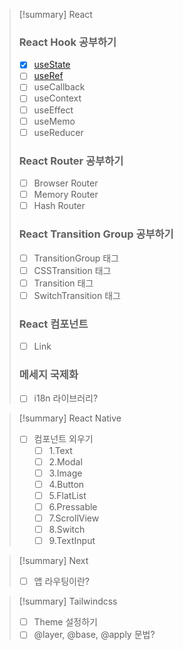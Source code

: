 >[!summary] React
>### React Hook 공부하기
>- [x] [useState](React/Hooks/useState.md)
>- [ ] [useRef](React/Hooks/useRef.md)
>- [ ] useCallback
>- [ ] useContext
>- [ ] useEffect
>- [ ] useMemo
>- [ ] useReducer
>### React Router 공부하기
>- [ ] Browser Router
>- [ ] Memory Router
>- [ ] Hash Router
>### React Transition Group 공부하기
>- [ ] TransitionGroup 태그
>- [ ] CSSTransition 태그
>- [ ] Transition 태그
>- [ ] SwitchTransition 태그
>### React 컴포넌트
>- [ ] Link
>### 메세지 국제화
>- [ ] i18n 라이브러리?

>[!summary] React Native
>- [ ] 컴포넌트 외우기
>	- [ ] 1.Text
>	- [ ] 2.Modal
>	- [ ] 3.Image
>	- [ ] 4.Button
>	- [ ] 5.FlatList
>	- [ ] 6.Pressable
>	- [ ] 7.ScrollView
>	- [ ] 8.Switch
>	- [ ] 9.TextInput



>[!summary] Next
>- [ ] 앱 라우팅이란?

>[!summary] Tailwindcss
>- [ ] Theme 설정하기
>- [ ] @layer, @base, @apply 문법?